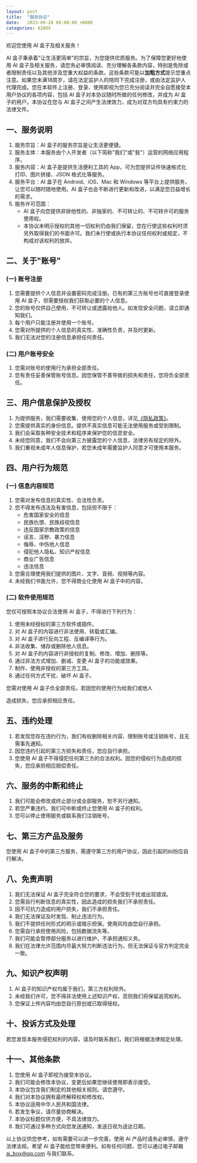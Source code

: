 ```yaml
---
layout: post
title:  "服务协议"
date:   2023-09-28 09:00:00 +0800
categories: AIBOX
---
```


欢迎您使用 AI 盒子及相关服务！

AI 盒子秉承着"让生活更简单"的宗旨，为您提供优质服务。为了保障您更好地使用 AI 盒子及相关服务，请您务必审慎阅读、充分理解各条款内容，特别是免除或者限制责任以及其他涉及您重大权益的条款。这些条款可能以**加粗方式**提示您重点注意。如果您未满18周岁，请在法定监护人的陪同下完成注册，或由法定监护人代理完成。您在本软件上注册、登录、使用即视为您已充分阅读并完全自愿接受本用户协议的各项内容，包括 AI 盒子对本协议随时所做的任何修改，并成为 AI 盒子的用户。本协议在您与 AI 盒子之间产生法律效力，成为对双方均具有约束力的法律文件。

## 一、服务说明

1. 服务宗旨：AI 盒子的服务宗旨是让生活更便捷。
2. 服务主体：本服务由个人开发者（以下简称"我们"或"我"）运营的网络应用程序。
3. 服务内容：AI 盒子是提供生活便利工具的 App，可为您提供证件快速格式化打印、图片拼接、JSON 格式化等服务。
4. 服务平台：AI 盒子在 Android、iOS、Mac 和 Windows 等平台上提供服务，让您可以随时随地使用。AI 盒子也会不断进行更新和改进，以满足您日益增长的需求。
5. 服务许可范围：
   - AI 盒子向您提供非排他性的、非独家的、不可转让的、不可转许可的服务使用权。
   - 本协议未明示授权的其他一切权利仍由我们保留，您在行使这些权利时须另外取得我们的书面许可。我们未行使或执行本协议任何权利或规定，不构成对该权利的放弃。

## 二、关于"账号"

### (一) 账号注册

1. 您需要提供个人信息并设置密码完成注册。已有的第三方账号也可直接登录使用 AI 盒子，但需要授权我们获取必要的个人信息。
2. 您的账号仅供自己使用，不可转让或透露给他人。如发现安全问题，请立即通知我们。
3. 每个用户只能注册并使用一个账号。
4. 您需对所提供的个人信息的真实性、准确性负责，并及时更新。
5. 我们无法对您的注册信息承担任何责任。

### (二) 用户账号安全

1. 您需对账号的使用行为承担全部责任。
2. 您有责任妥善保管账号信息。因您保管不善导致的损失和责任，您将负全部责任。

## 三、用户信息保护及授权

1. 为提供服务，我们需要收集、使用您的个人信息，详见[《隐私政策》](./privacy.html)。
2. 您需提供真实的身份信息。提供不真实信息可能无法使用服务或受到限制。
3. 我们会采取各种安全技术和程序来保护您的信息安全。
4. 未经您同意，我们不会向第三方披露您的个人信息，法律另有规定的除外。
5. 我们重视未成年人信息保护，若您未成年需要监护人同意才可使用本服务。

## 四、用户行为规范

### (一) 信息内容规范

1. 您需对发布信息的真实性、合法性负责。
2. 您不得发布违法及有害信息，包括但不限于：
   - 危害国家安全的信息
   - 民族仇恨、民族歧视信息
   - 违反国家宗教政策的信息
   - 谣言、淫秽、暴力信息
   - 侮辱、中伤他人信息
   - 侵犯他人隐私、知识产权信息
   - 商业广告信息
   - 违法信息
3. 您需合理使用我们提供的图片、文字、音频、视频等内容。
4. 未经我们书面允许，您不得商业化使用 AI 盒子中的内容。

### (二) 软件使用规范

您仅可按照本协议合法使用 AI 盒子，不得进行下列行为：

1. 使用未经授权的第三方软件或插件。
2. 对 AI 盒子的内容进行非法使用、转载或汇编。
3. 对 AI 盒子进行反向工程、反编译等行为。
4. 非法收集、储存或删除他人信息。
5. 对 AI 盒子的内容进行非授权的复制、修改、增加、删除等。
6. 通过非法方式增加、删减、变更 AI 盒子的功能或效果。
7. 制作、使用非授权的第三方工具。
8. 通过任何方式干扰、破坏 AI 盒子。

您需对使用 AI 盒子负全部责任。若因您的使用行为给我们或他人

造成损失，您应承担相应责任。

## 五、违约处理

1. 若发现您存在违约行为，我们有权删除相关内容、限制账号或注销账号，且无需事先通知。
2. 因您违约引起的第三方损失和责任，您应自行承担。
3. 您使用 AI 盒子不得侵犯任何第三方的合法权利。因您的侵权行为造成的损失，您应承担相应赔偿责任。

## 六、服务的中断和终止

1. 我们可能会修改或终止部分或全部服务，恕不另行通知。
2. 若您严重违约，我们可中断或终止您使用 AI 盒子的权利。
3. 您可以停止使用服务或联系我们注销账号。

## 七、第三方产品及服务

您使用 AI 盒子中的第三方服务，需遵守第三方的用户协议，因此引起的纠纷应自行解决。

## 八、免责声明

1. 我们无法保证 AI 盒子完全符合您的要求，不会受到干扰或出现错误。
2. 您需自行判断信息的真实性，因此造成的损失我们不承担责任。
3. 因不可抗力造成的用户损失，我们不承担责任。
4. 我们无法保证及时发现、制止违法行为。
5. 我们不提供任何形式的明示或暗示担保。使用风险由您自行承担。
6. 您需自行承担使用风险，包括数据流失等。
7. 我们可能会暂停部分服务以进行维护，不承担通知义务。
8. 我们在法律允许范围内尽最大努力判断违法行为，但无法保证与官方判定完全一致。

## 九、知识产权声明

1. AI 盒子的知识产权均属于我们，第三方权利除外。
2. 未经我们许可，您不得非法使用上述知识产权，否则我们将保留追究权利。
3. 您保证上传内容均由您自行原创或已取得授权。

## 十、投诉方式及处理

若您发现本服务侵犯权利的内容，请及时联系我们，我们将根据法律规定处理。

## 十一、其他条款

1. 您使用 AI 盒子即视为接受本协议。
2. 我们可能会修改本协议，变更后如果您继续使用即表示接受。
3. 本协议包含我们制定的其他相关规则。请您遵守。
4. 我们对本协议拥有最终解释权和修改权。
5. 本协议适用中华人民共和国法律。
6. 若发生争议，请尽量协商解决。
7. 本协议标题仅供方便，不具法律效力。
8. 我们可通过多种方式向您发送通知，发送日视为送达日期。

以上协议供您参考，如有需要可以进一步完善。使用 AI 产品时请务必审慎，遵守法律法规。希望 AI 盒子能给您带来便利。如有任何问题，您可以通过电子邮箱 [ai_box@qq.com](mailto:ai_box@qq.com) 与我们联系。
